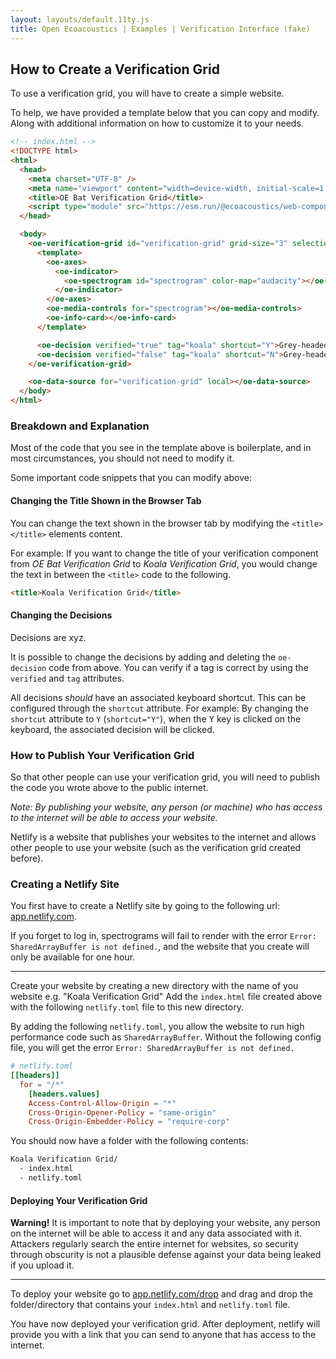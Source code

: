 ```yaml
---
layout: layouts/default.11ty.js
title: Open Ecoacoustics | Examples | Verification Interface (fake)
---
```


## How to Create a Verification Grid

To use a verification grid, you will have to create a simple website.

To help, we have provided a template below that you can copy and modify.
Along with additional information on how to customize it to your needs.

```html
<!-- index.html -->
<!DOCTYPE html>
<html>
  <head>
    <meta charset="UTF-8" />
    <meta name="viewport" content="width=device-width, initial-scale=1.0" />
    <title>OE Bat Verification Grid</title>
    <script type="module" src="https://esm.run/@ecoacoustics/web-components"></script>
  </head>

  <body>
    <oe-verification-grid id="verification-grid" grid-size="3" selection-behavior="desktop">
      <template>
        <oe-axes>
          <oe-indicator>
            <oe-spectrogram id="spectrogram" color-map="audacity"></oe-spectrogram>
          </oe-indicator>
        </oe-axes>
        <oe-media-controls for="spectrogram"></oe-media-controls>
        <oe-info-card></oe-info-card>
      </template>

      <oe-decision verified="true" tag="koala" shortcut="Y">Grey-headed flying fox</oe-decision>
      <oe-decision verified="false" tag="koala" shortcut="N">Grey-headed flying fox</oe-decision>
    </oe-verification-grid>

    <oe-data-source for="verification-grid" local></oe-data-source>
  </body>
</html>
```

### Breakdown and Explanation

Most of the code that you see in the template above is boilerplate, and in most
circumstances, you should not need to modify it.

Some important code snippets that you can modify above:

#### Changing the Title Shown in the Browser Tab

You can change the text shown in the browser tab by modifying the `<title></title>`
elements content.

For example: If you want to change the title of your verification component from
_OE Bat Verification Grid_ to _Koala Verification Grid_, you would change the
text in between the `<title>` code to the following.

```html
<title>Koala Verification Grid</title>
```

#### Changing the Decisions

Decisions are xyz.

It is possible to change the decisions by adding and deleting the `oe-decision`
code from above.
You can verify if a tag is correct by using the `verified` and `tag` attributes.

All decisions _should_ have an associated keyboard shortcut.
This can be configured through the `shortcut` attribute.
For example: By changing the `shortcut` attribute to `Y` (`shortcut="Y"`), when
the <kbd>Y</kbd> key is clicked on the keyboard, the associated decision will be
clicked.

### How to Publish Your Verification Grid

So that other people can use your verification grid, you will need to publish the
code you wrote above to the public internet.

_Note: By publishing your website, any person (or machine) who has access to the
internet will be able to access your website._

Netlify is a website that publishes your websites to the internet and allows other
people to use your website (such as the verification grid created before).

### Creating a Netlify Site

You first have to create a Netlify site by going to the following url:
[app.netlify.com](https://app.netlify.com/).

If you forget to log in, spectrograms will fail to render with the error
`Error: SharedArrayBuffer is not defined.`, and the website that you create
will only be available for one hour.

---

Create your website by creating a new directory with the name of you website
e.g. "Koala Verification Grid"
Add the `index.html` file created above with the following `netlify.toml` file
to this new directory.

By adding the following `netlify.toml`, you allow the website to run high
performance code such as `SharedArrayBuffer`.
Without the following config file, you will get the error
`Error: SharedArrayBuffer is not defined.`

```toml
# netlify.toml
[[headers]]
  for = "/*"
    [headers.values]
    Access-Control-Allow-Origin = "*"
    Cross-Origin-Opener-Policy = "same-origin"
    Cross-Origin-Embedder-Policy = "require-corp"
```

You should now have a folder with the following contents:

```txt
Koala Verification Grid/
  - index.html
  - netlify.toml
```

#### Deploying Your Verification Grid

**Warning!**
It is important to note that by deploying your website, any person on the
internet will be able to access it and any data associated with it.
Attackers regularly search the entire internet for websites, so security through
obscurity is not a plausible defense against your data being leaked if you
upload it.

---

To deploy your website go to
[app.netlify.com/drop](https://app.netlify.com/drop)
and drag and drop the folder/directory that contains your `index.html` and
`netlify.toml` file.

You have now deployed your verification grid.
After deployment, netlify will provide you with a link that you can send to
anyone that has access to the internet.
